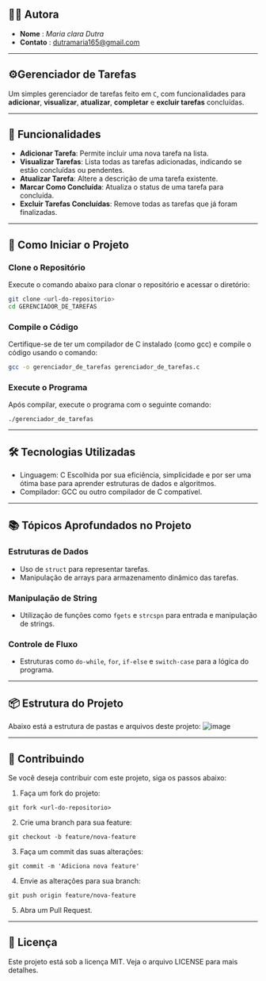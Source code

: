 ## 🧑‍💻 Autora

- **Nome** : *Maria clara Dutra*
- **Contato** : <dutramaria165@gmail.com>

---

## ⚙️Gerenciador de Tarefas

Um simples gerenciador de tarefas feito em `C`, com funcionalidades para **adicionar**, **visualizar**, **atualizar**, **completar** e **excluir tarefas** concluídas.

---

## 📝 Funcionalidades

- **Adicionar Tarefa**: Permite incluir uma nova tarefa na lista.
- **Visualizar Tarefas**: Lista todas as tarefas adicionadas, indicando se estão concluídas ou pendentes.
- **Atualizar Tarefa**: Altere a descrição de uma tarefa existente.
- **Marcar Como Concluída**: Atualiza o status de uma tarefa para concluída.
- **Excluir Tarefas Concluídas**: Remove todas as tarefas que já foram finalizadas.

---

## 🚀 Como Iniciar o Projeto

### **Clone o Repositório**
Execute o comando abaixo para clonar o repositório e acessar o diretório:
```bash
git clone <url-do-repositorio>
cd GERENCIADOR_DE_TAREFAS
```

### Compile o Código
Certifique-se de ter um compilador de C instalado (como gcc) e compile o código usando o comando:
```bash
gcc -o gerenciador_de_tarefas gerenciador_de_tarefas.c
```

### Execute o Programa 
Após compilar, execute o programa com o seguinte comando:
```
./gerenciador_de_tarefas
```

---

## 🛠️ Tecnologias Utilizadas
- Linguagem: C
Escolhida por sua eficiência, simplicidade e por ser uma ótima base para aprender estruturas de dados e algoritmos.
- Compilador: GCC ou outro compilador de C compatível.

---

## 📚 Tópicos Aprofundados no Projeto

### Estruturas de Dados 
- Uso de `struct` para representar tarefas.
- Manipulação de arrays para armazenamento dinâmico das tarefas.

### Manipulação de String
- Utilização de funções como `fgets` e `strcspn` para entrada e manipulação de strings.

### Controle de Fluxo 
- Estruturas como `do-while`, `for`, `if-else` e `switch-case` para a lógica do programa.

---

## 📦 Estrutura do Projeto
Abaixo está a estrutura de pastas e arquivos deste projeto:
![image](https://github.com/user-attachments/assets/c4a6a58f-44f9-45dd-bfc6-3b1ed3901eb7)

---

## 🔗 Contribuindo

Se você deseja contribuir com este projeto, siga os passos abaixo:
1. Faça um fork do projeto:
```
git fork <url-do-repositorio>
```
2. Crie uma branch para sua feature:
```
git checkout -b feature/nova-feature
```
3. Faça um commit das suas alterações:
```
git commit -m 'Adiciona nova feature'
```
4. Envie as alterações para sua branch:
```
git push origin feature/nova-feature
```
5. Abra um Pull Request.

---

## 📝 Licença
Este projeto está sob a licença MIT. Veja o arquivo LICENSE para mais detalhes.
